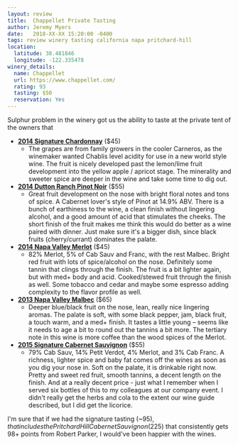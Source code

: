 ```yaml
---
layout: review
title:  Chappellet Private Tasting
author: Jeremy Myers
date:   2018-XX-XX 15:20:00 -0400
tags: review winery tasting california napa pritchard-hill
location:
  latitude: 38.481846
  longitude: -122.335478
winery_details:
  name: Chappellet
  url: https://www.chappellet.com/
  rating: 93
  tasting: $50
  reservation: Yes
---
```


Sulphur problem in the winery got us the ability to taste at the private tent of the owners that 

* [**2014 Signature Chardonnay**](https://www.chappellet.com/product/2014-Signature-Chardonnay) ($45)
  * The grapes are from family growers in the cooler Carneros, as the winemaker wanted Chablis level acidity for use in a new world style wine.  The fruit is nicely developed past the lemon/lime fruit development into the yellow apple / apricot stage.  The minerality and sweeter spice are deeper in the wine and take some time to dig out.
* [**2014 Dutton Ranch Pinot Noir**](https://www.chappellet.com/product/2014-Pinot-Noir) ($55)
  * Great fruit development on the nose with bright floral notes and tons of spice.  A Cabernet lover's style of Pinot at 14.9% ABV.  There is a bunch of earthiness to the wine, a clean finish without lingering alcohol, and a good amount of acid that stimulates the cheeks.  The short finish of the fruit makes me think this would do better as a wine paired with dinner.  Just make sure it's a bigger dish, since black fruits (cherry/currant) dominates the palate.
* [**2014 Napa Valley Merlot**](https://www.chappellet.com/product/2015-Merlot) ($45)
  * 82% Merlot, 5% of Cab Sauv and Franc, with the rest Malbec.  Bright red fruit with lots of spice/alcohol on the nose.  Definitely some tannin that clings through the finish.  The fruit is a bit lighter again, but with med+ body and acid.  Cooked/stewed fruit through the finish as well.  Some tobacco and cedar and maybe some espresso adding complexity to the flavor profile as well.
* [**2013 Napa Valley Malbec**](https://www.chappellet.com/product/2014-Malbec) ($65)
  * Deeper blue/black fruit on the nose, lean, really nice lingering aromas.  The palate is soft, with some black pepper, jam, black fruit, a touch warm, and a med+ finish.  It tastes a little young – seems like it needs to age a bit to round out the tannins a bit more.  The tertiary note in this wine is more coffee than the wood spices of the Merlot.
* [**2015 Signature Cabernet Sauvignon**](https://www.chappellet.com/product/2015-Signature-Cabernet-Sauvignon-Napa-Valley-1-5) ($55) 
  * 79% Cab Sauv, 14% Petit Verdot, 4% Merlot, and 3% Cab Franc.  A richness, lighter spice and baby fat comes off the wines as soon as you dig your nose in.  Soft on the palate, it is drinkable right now.  Pretty and sweet red fruit, smooth tannins, a decent length on the finish.  And at a really decent price - just what I remember when I served six bottles of this to my colleagues at our company event.  I didn't really get the herbs and cola to the extent our wine guide described, but I did get the licorice.

I'm sure that if we had the signature tasting (~$95), that includes the Pritchard Hill Cabernet Sauvignon ($225) that consistently gets 98+ points from Robert Parker, I would've been happier with the wines.  
